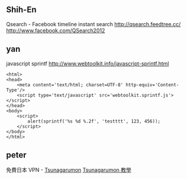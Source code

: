 


## Shih-En

Qsearch - Facebook timeline instant search
<http://qsearch.feedtree.cc/>
<http://www.facebook.com/QSearch2012>

## yan

javascript sprintf
<http://www.webtoolkit.info/javascript-sprintf.html>

```
<html>
<head>
    <meta content='text/html; charset=UTF-8' http-equiv='Content-Type'/>
    <script type='text/javascript' src='webtoolkit.sprintf.js'></script>
</head>
<body>
    <script>
        alert(sprintf('%s %d %.2f', 'testttt', 123, 456));
    </script>
</body>
</html>
```

## peter

免費日本 VPN - [Tsunagarumon](http://tsunagarumon.com/entry/)
[Tsunagarumon 教學](http://www.kocpc.com.tw/archives/1693)
